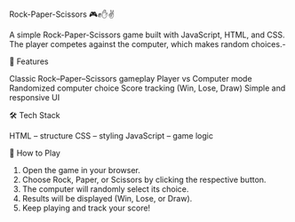 Rock-Paper-Scissors 🎮✊✋✌️

A simple Rock-Paper-Scissors game built with JavaScript, HTML, and CSS.
The player competes against the computer, which makes random choices.-

🚀 Features

Classic Rock–Paper–Scissors gameplay
Player vs Computer mode
Randomized computer choice
Score tracking (Win, Lose, Draw)
Simple and responsive UI

🛠️ Tech Stack

HTML – structure
CSS – styling
JavaScript – game logic

🎯 How to Play

1. Open the game in your browser.
2. Choose Rock, Paper, or Scissors by clicking the respective button.
3. The computer will randomly select its choice.
4. Results will be displayed (Win, Lose, or Draw).
5. Keep playing and track your score!
